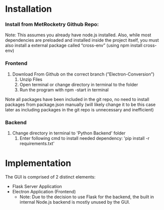 # Installation

### Install from MetRocketry Github Repo:

Note: This assumes you already have node.js installed. Also, while most dependencies are preloaded and installed inside the project itself, you must also install a external package called “cross-env” (using npm install cross-env)

### Frontend

1. Download From Github on the correct branch (”Electron-Conversion”)
    1. Unzip Files
    2. Open terminal or change directory in terminal to the folder
    3. Run the program with npm -start in terminal

Note all packages have been included in the git repo, no need to install packages from package.json manually (will likely change it to be this case later as including packages in the git repo is unnecessary and inefficient) 

### Backend

1. Change directory in terminal to 'Python Backend' folder
    1. Enter following cmd to install needed dependency: 'pip install -r requirements.txt'

# Implementation

The GUI is comprised of 2 distinct elements:

- Flask Server Application
- Electron Application (Frontend)
    - Note: Due to the decision to use Flask for the backend, the built in internal Node.js backend is mostly unused by the GUI.
